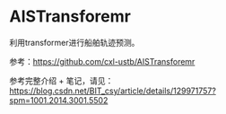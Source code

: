 # AISTransforemr
利用transformer进行船舶轨迹预测。

参考：https://github.com/cxl-ustb/AISTransforemr

参考完整介绍 + 笔记，请见：https://blog.csdn.net/BIT_csy/article/details/129971757?spm=1001.2014.3001.5502


